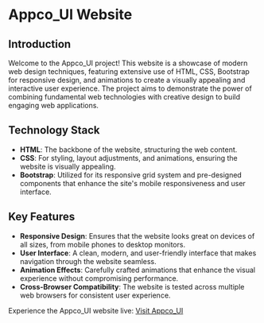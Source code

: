 # Appco_UI Website

## Introduction
Welcome to the Appco_UI project! This website is a showcase of modern web design techniques, featuring extensive use of HTML, CSS, Bootstrap for responsive design, and animations to create a visually appealing and interactive user experience. The project aims to demonstrate the power of combining fundamental web technologies with creative design to build engaging web applications.

## Technology Stack
- **HTML**: The backbone of the website, structuring the web content.
- **CSS**: For styling, layout adjustments, and animations, ensuring the website is visually appealing.
- **Bootstrap**: Utilized for its responsive grid system and pre-designed components that enhance the site's mobile responsiveness and user interface.

## Key Features
- **Responsive Design**: Ensures that the website looks great on devices of all sizes, from mobile phones to desktop monitors.
- **User Interface**: A clean, modern, and user-friendly interface that makes navigation through the website seamless.
- **Animation Effects**: Carefully crafted animations that enhance the visual experience without compromising performance.
- **Cross-Browser Compatibility**: The website is tested across multiple web browsers for consistent user experience.

Experience the Appco_UI website live: [Visit Appco_UI](https://aliabdelkhalek.github.io/Appco_UI/)
